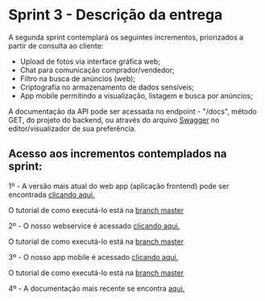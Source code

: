 # Sprint 3 - Descrição da entrega

A segunda sprint contemplará os seguintes incrementos, priorizados a partir de consulta ao cliente:

- Upload de fotos via interface gráfica web;
- Chat para comunicação comprador/vendedor;
- Filtro na busca de anúncios (web);
- Criptografia no armazenamento de dados sensíveis;
- App mobile permitindo a visualização, listagem e busca por anúncios;

A documentação da API pode ser acessada no endpoint - "/docs", método GET, do projeto do backend, ou através do arquivo [Swagger](https://github.com/OneCar-API/onecar-webservice/blob/develop/src/swagger.json) no editor/visualizador de sua preferência.

## Acesso aos incrementos contemplados na sprint:

1º - A versão mais atual do web app (aplicação frontend) pode ser encontrada [clicando aqui.](https://github.com/OneCar-API/onecar-web/tree/develop)

O tutorial de como executá-lo está na [branch master](https://github.com/OneCar-API/onecar-web/)

2º - O nosso webservice é acessado [clicando aqui.](https://github.com/OneCar-API/onecar-webservice/tree/develop)

O tutorial de como executá-lo está na [branch master](https://github.com/OneCar-API/onecar-webservice/)

3º - O nosso app mobile é acessado [clicando aqui.](https://github.com/OneCar-API/onecar-mobile/tree/develop)

O tutorial de como executá-lo está na [branch master](https://github.com/OneCar-API/onecar-mobile/tree/master)

4º - A documentação mais recente se encontra [aqui.](https://github.com/OneCar-API/onecar-docs)

